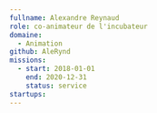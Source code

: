 ```yaml
---
fullname: Alexandre Reynaud
role: co-animateur de l'incubateur 
domaine:
  - Animation
github: AleRynd
missions:
  - start: 2018-01-01
    end: 2020-12-31
    status: service 
startups:
---
```


